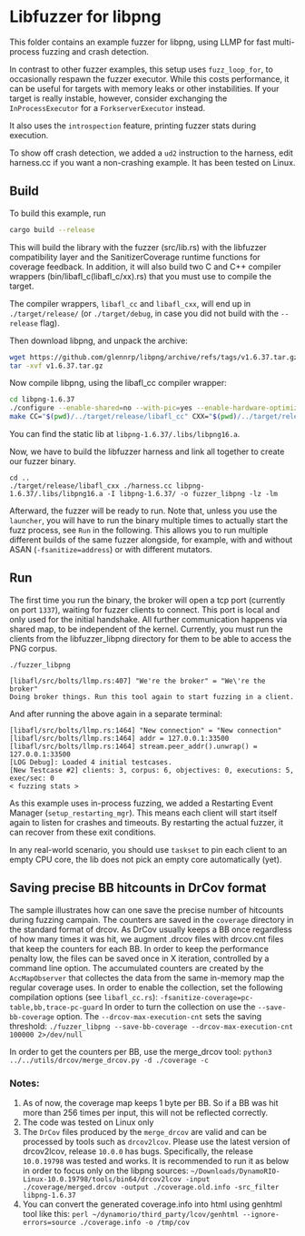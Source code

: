 # Libfuzzer for libpng

This folder contains an example fuzzer for libpng, using LLMP for fast multi-process fuzzing and crash detection.

In contrast to other fuzzer examples, this setup uses `fuzz_loop_for`, to occasionally respawn the fuzzer executor.
While this costs performance, it can be useful for targets with memory leaks or other instabilities.
If your target is really instable, however, consider exchanging the `InProcessExecutor` for a `ForkserverExecutor` instead.

It also uses the `introspection` feature, printing fuzzer stats during execution.

To show off crash detection, we added a `ud2` instruction to the harness, edit harness.cc if you want a non-crashing example.
It has been tested on Linux.

## Build

To build this example, run

```bash
cargo build --release
```

This will build the library with the fuzzer (src/lib.rs) with the libfuzzer compatibility layer and the SanitizerCoverage runtime functions for coverage feedback.
In addition, it will also build two C and C++ compiler wrappers (bin/libafl_c(libafl_c/xx).rs) that you must use to compile the target.

The compiler wrappers, `libafl_cc` and `libafl_cxx`, will end up in `./target/release/` (or `./target/debug`, in case you did not build with the `--release` flag).

Then download libpng, and unpack the archive:
```bash
wget https://github.com/glennrp/libpng/archive/refs/tags/v1.6.37.tar.gz
tar -xvf v1.6.37.tar.gz
```

Now compile libpng, using the libafl_cc compiler wrapper:

```bash
cd libpng-1.6.37
./configure --enable-shared=no --with-pic=yes --enable-hardware-optimizations=yes
make CC="$(pwd)/../target/release/libafl_cc" CXX="$(pwd)/../target/release/libafl_cxx" -j `nproc`
```

You can find the static lib at `libpng-1.6.37/.libs/libpng16.a`.

Now, we have to build the libfuzzer harness and link all together to create our fuzzer binary.

```
cd ..
./target/release/libafl_cxx ./harness.cc libpng-1.6.37/.libs/libpng16.a -I libpng-1.6.37/ -o fuzzer_libpng -lz -lm
```

Afterward, the fuzzer will be ready to run.
Note that, unless you use the `launcher`, you will have to run the binary multiple times to actually start the fuzz process, see `Run` in the following.
This allows you to run multiple different builds of the same fuzzer alongside, for example, with and without ASAN (`-fsanitize=address`) or with different mutators.

## Run

The first time you run the binary, the broker will open a tcp port (currently on port `1337`), waiting for fuzzer clients to connect. This port is local and only used for the initial handshake. All further communication happens via shared map, to be independent of the kernel. Currently, you must run the clients from the libfuzzer_libpng directory for them to be able to access the PNG corpus.

```
./fuzzer_libpng

[libafl/src/bolts/llmp.rs:407] "We're the broker" = "We\'re the broker"
Doing broker things. Run this tool again to start fuzzing in a client.
```

And after running the above again in a separate terminal:

```
[libafl/src/bolts/llmp.rs:1464] "New connection" = "New connection"
[libafl/src/bolts/llmp.rs:1464] addr = 127.0.0.1:33500
[libafl/src/bolts/llmp.rs:1464] stream.peer_addr().unwrap() = 127.0.0.1:33500
[LOG Debug]: Loaded 4 initial testcases.
[New Testcase #2] clients: 3, corpus: 6, objectives: 0, executions: 5, exec/sec: 0
< fuzzing stats >
```

As this example uses in-process fuzzing, we added a Restarting Event Manager (`setup_restarting_mgr`).
This means each client will start itself again to listen for crashes and timeouts.
By restarting the actual fuzzer, it can recover from these exit conditions.

In any real-world scenario, you should use `taskset` to pin each client to an empty CPU core, the lib does not pick an empty core automatically (yet).

## Saving precise BB hitcounts in DrCov format
The sample illustrates how can one save the precise number of hitcounts during fuzzing campain.
The counters are saved in the `coverage` directory in the standard format of drcov. 
As DrCov usually keeps a BB once regardless of how many times it was hit, we augment .drcov files with drcov.cnt files 
that keep the counters for each BB.
In order to keep the performance penalty low, the files can be saved once in X iteration, controlled by a command line option.
The accumulated counters are created by the `AccMapObserver` that collectes the data from the same in-memory map the regular coverage uses.
In order to enable the collection, set the following compilation options (see `libafl_cc.rs`): `-fsanitize-coverage=pc-table,bb,trace-pc-guard`
In order to turn the collection on use the `--save-bb-coverage` option.
The `--drcov-max-execution-cnt` sets the saving threshold:
`./fuzzer_libpng --save-bb-coverage --drcov-max-execution-cnt 100000 2>/dev/null`

In order to get the counters per BB, use the merge_drcov tool:
`python3 ../../utils/drcov/merge_drcov.py -d ./coverage -c`

### Notes:
1. As of now, the coverage map keeps 1 byte per BB. So if a BB was hit more than 256 times per input, this will not be reflected correctly.
2. The code was tested on Linux only
3. The `DrCov` files produced by the `merge_drcov` are valid and can be processed by tools such as `drcov2lcov`. Please use the latest
version of drcov2lcov, release `10.0.0` has bugs. Specifically, the release `10.0.19798` was tested and works. It is recommended to run it as below in order to focus only on the libpng sources:
`~/Downloads/DynamoRIO-Linux-10.0.19798/tools/bin64/drcov2lcov -input ./coverage/merged.drcov -output ./coverage.old.info -src_filter libpng-1.6.37`
4. You can convert the generated coverage.info into html using genhtml tool like this: `perl ~/dynamorio/third_party/lcov/genhtml --ignore-errors=source ./coverage.info -o /tmp/cov`